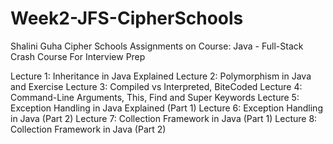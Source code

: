 # Week2-JFS-CipherSchools
Shalini Guha Cipher Schools Assignments on Course: Java - Full-Stack Crash Course For Interview Prep

Lecture 1: Inheritance in Java Explained
Lecture 2: Polymorphism in Java and Exercise
Lecture 3: Compiled vs Interpreted, BiteCoded
Lecture 4: Command-Line Arguments, This, Find and Super Keywords
Lecture 5: Exception Handling in Java Explained (Part 1)
Lecture 6: Exception Handling in Java (Part 2)
Lecture 7: Collection Framework in Java (Part 1)
Lecture 8: Collection Framework in Java (Part 2)
